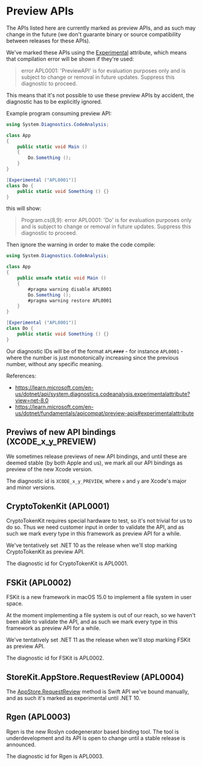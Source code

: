 # Preview APIs

The APIs listed here are currently marked as preview APIs, and as such may
change in the future (we don't guarante binary or source compatibility between
releases for these APIs).

We've marked these APIs using the [Experimental][1] attribute, which means
that compilation error will be shown if they're used:

> error APL0001: 'PreviewAPI' is for evaluation purposes only and is subject to change or removal in future updates. Suppress this diagnostic to proceed.

This means that it's not possible to use these preview APIs by accident, the diagnostic has to be explicitly ignored.

Example program consuming preview API:

```cs
using System.Diagnostics.CodeAnalysis;

class App
{
    public static void Main ()
    {
        Do.Something ();
    }
}

[Experimental ("APL0001")]
class Do {
    public static void Something () {}
}
```

this will show:

> Program.cs(8,9): error APL0001: 'Do' is for evaluation purposes only and is subject to change or removal in future updates. Suppress this diagnostic to proceed.

Then ignore the warning in order to make the code compile:

```cs
using System.Diagnostics.CodeAnalysis;

class App
{
    public unsafe static void Main ()
    {
        #pragma warning disable APL0001
        Do.Something ();
        #pragma warning restore APL0001
    }
}

[Experimental ("APL0001")]
class Do {
    public static void Something () {}
}

```

Our diagnostic IDs will be of the format `APL####` - for instance `APL0001` -
where the number is just monotonically increasing since the previous number,
without any specific meaning.

References:

* https://learn.microsoft.com/en-us/dotnet/api/system.diagnostics.codeanalysis.experimentalattribute?view=net-8.0
* https://learn.microsoft.com/en-us/dotnet/fundamentals/apicompat/preview-apis#experimentalattribute

## Previws of new API bindings (XCODE_x_y_PREVIEW)

We sometimes release previews of new API bindings, and until these are deemed
stable (by both Apple and us), we mark all our API bindings as preview of the
new Xcode version.

The diagnostic id is `XCODE_x_y_PREVIEW`, where `x` and `y` are Xcode's major and
minor versions.

## CryptoTokenKit (APL0001)

CryptoTokenKit requires special hardware to test, so it's not trivial for us to do so.
Thus we need customer input in order to validate the API, and as such we mark every
type in this framework as preview API for a while.

We've tentatively set .NET 10 as the release when we'll stop marking CryptoTokenKit as preview API.

The diagnostic id for CryptoTokenKit is APL0001.

## FSKit (APL0002)

FSKit is a new framework in macOS 15.0 to implement a file system in user space.

At the moment implementing a file system is out of our reach, so we haven't
been able to validate the API, and as such we mark every type in this
framework as preview API for a while.

We've tentatively set .NET 11 as the release when we'll stop marking FSKit as preview API.

The diagnostic id for FSKit is APL0002.

## StoreKit.AppStore.RequestReview (APL0004)

The
[AppStore.RequestReview](https://developer.apple.com/documentation/storekit/appstore/3954432-requestreview/)
method is Swift API we've bound manually, and as such it's marked as experimental until .NET 10.

[1]: https://learn.microsoft.com/en-us/dotnet/api/system.diagnostics.codeanalysis.experimentalattribute?view=net-8.0

## Rgen (APL0003)

Rgen is the new Roslyn codegenerator based binding tool. The tool is underdevelopment and its API is open to change until
a stable release is announced.

The diagnostic id for Rgen is APL0003.
